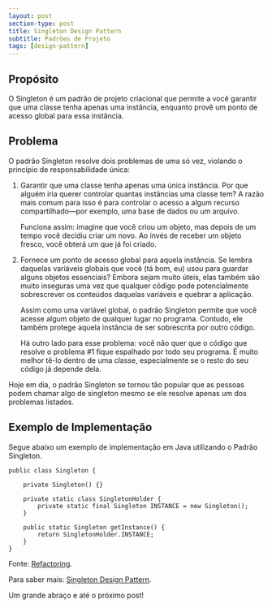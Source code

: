 ```yaml
---
layout: post
section-type: post
title: Singleton Design Pattern
subtitle: Padrões de Projeto
tags: [design-pattern]
---
```


## Propósito

O Singleton é um padrão de projeto criacional que permite a você garantir que uma classe tenha apenas uma instância, enquanto provê um ponto de acesso global para essa instância.

## Problema

O padrão Singleton resolve dois problemas de uma só vez, violando o princípio de responsabilidade única:

1. Garantir que uma classe tenha apenas uma única instância. Por que alguém iria querer controlar quantas instâncias uma classe tem? A razão mais comum para isso é para controlar o acesso a algum recurso compartilhado—por exemplo, uma base de dados ou um arquivo.

   Funciona assim: imagine que você criou um objeto, mas depois de um tempo você decidiu criar um novo. Ao invés de receber um objeto fresco, você obterá um que já foi criado.

2. Fornece um ponto de acesso global para aquela instância. Se lembra daquelas variáveis globais que você (tá bom, eu) usou para guardar alguns objetos essenciais? Embora sejam muito úteis, elas também são muito inseguras uma vez que qualquer código pode potencialmente sobrescrever os conteúdos daquelas variáveis e quebrar a aplicação.

   Assim como uma variável global, o padrão Singleton permite que você acesse algum objeto de qualquer lugar no programa. Contudo, ele também protege aquela instância de ser sobrescrita por outro código.

   Há outro lado para esse problema: você não quer que o código que resolve o problema #1 fique espalhado por todo seu programa. É muito melhor tê-lo dentro de uma classe, especialmente se o resto do seu código já depende dela.

Hoje em dia, o padrão Singleton se tornou tão popular que as pessoas podem chamar algo de singleton mesmo se ele resolve apenas um dos problemas listados.

## Exemplo de Implementação

Segue abaixo um exemplo de implementação em Java utilizando o Padrão Singleton.

    public class Singleton {

        private Singleton() {}

        private static class SingletonHolder {
        	private static final Singleton INSTANCE = new Singleton();
        }

        public static Singleton getInstance() {
            return SingletonHolder.INSTANCE;
        }
    }

Fonte:
<a href="https://refactoring.guru/pt-br/design-patterns/singleton" target="\_blank">Refactoring</a>.

Para saber mais:
<a href="https://sourcemaking.com/design_patterns/singleton" target="\_blank">Singleton Design Pattern</a>.

Um grande abraço e até o próximo post!
